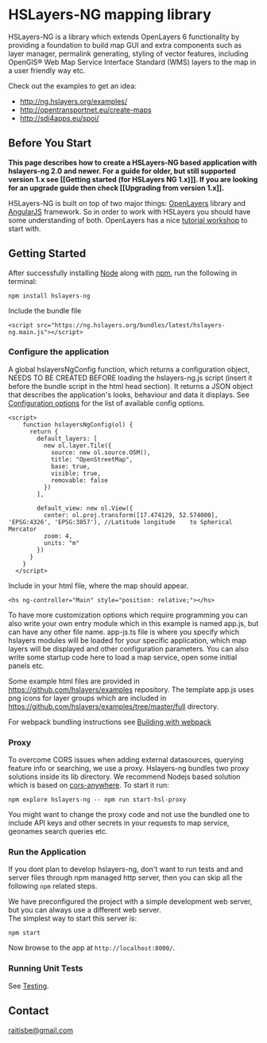 # HSLayers-NG mapping library

HSLayers-NG is a library which extends OpenLayers 6 functionality by providing a foundation to build map GUI and extra components such as layer manager, permalink generating, styling of vector features, including OpenGIS® Web Map Service Interface Standard (WMS) layers to the map in a user friendly way etc.  

Check out the examples to get an idea:  
* http://ng.hslayers.org/examples/
* http://opentransportnet.eu/create-maps
* http://sdi4apps.eu/spoi/

## Before You Start
**This page describes how to create a HSLayers-NG based application with hslayers-ng 2.0 and newer. For a guide for older, but still supported version 1.x see [[Getting started (for HSLayers NG 1.x)]]. If you are looking for an upgrade guide then check [[Upgrading from version 1.x]].**  

HSLayers-NG is built on top of two major things: [OpenLayers](openlayers.org) library and [AngularJS](angularjs.org) framework. So in order to work with HSLayers you should have some understanding of both.
OpenLayers has a nice [tutorial workshop](https://openlayers.org/workshop/) to start with.  

## Getting Started

After successfully installing [Node](https://nodejs.org/en/) along with [npm](https://www.npmjs.com/), run the following in terminal:

`npm install hslayers-ng`


Include the bundle file

```<script src="https://ng.hslayers.org/bundles/latest/hslayers-ng.main.js"></script>```

### Configure the application

A global hslayersNgConfig function, which returns a configuration object, NEEDS TO BE CREATED BEFORE loading the hslayers-ng.js script (insert it before the bundle script in the html head section).
It returns a JSON object that describes the application's looks, behaviour and data it displays. See [Configuration options](Config-parameters) for the list of available config options.

```
<script>
    function hslayersNgConfig(ol) {
      return {
        default_layers: [
          new ol.layer.Tile({
            source: new ol.source.OSM(),
            title: "OpenStreetMap",
            base: true,
            visible: true,
            removable: false
          })
        ],

        default_view: new ol.View({
          center: ol.proj.transform([17.474129, 52.574000], 'EPSG:4326', 'EPSG:3857'), //Latitude longitude    to Spherical Mercator
          zoom: 4,
          units: "m"
        })
      }
    } 
  </script>
  ```

Include in your html file, where the map should appear. 

```
<hs ng-controller="Main" style="position: relative;"></hs>
```

To have more customization options which require programming you can also write your own entry module which in this example is named app.js, but can have any other file name. 
app-js.ts file is where you specify which hslayers modules will be loaded for your specific 
application, which map layers will be displayed and other configuration parameters. 
You can also write some startup code here to load a map service, open some initial panels etc.

Some example html files are provided in https://github.com/hslayers/examples repository. The template app.js uses 
png icons for layer groups which are included in https://github.com/hslayers/examples/tree/master/full directory.


For webpack bundling instructions see [Building with webpack](https://github.com/hslayers/hslayers-ng/wiki/Building-with-webpack)

### Proxy
To overcome CORS issues when adding external datasources, querying feature info or searching, we use a proxy. 
Hslayers-ng bundles two proxy solutions inside its lib directory. We recommend Nodejs based solution which is based on [cors-anywhere](https://github.com/Rob--W/cors-anywhere).
To start it run: 

```npm explore hslayers-ng -- npm run start-hsl-proxy```

You might want to change the proxy code and not use the bundled one to include API keys and other secrets in your requests to map service, geonames search queries etc.
### Run the Application

If you dont plan to develop hslayers-ng, don't want to run tests and and server files through npm managed 
http server, then you can skip all the following `npm` related steps.

We have preconfigured the project with a simple development web server, but you can always use a different web server.  
The simplest way to start this server is:

```
npm start
```

Now browse to the app at `http://localhost:8000/`.


### Running Unit Tests

See [Testing](https://github.com/hslayers/hslayers-ng/wiki/Testing).

## Contact

raitisbe@gmail.com
